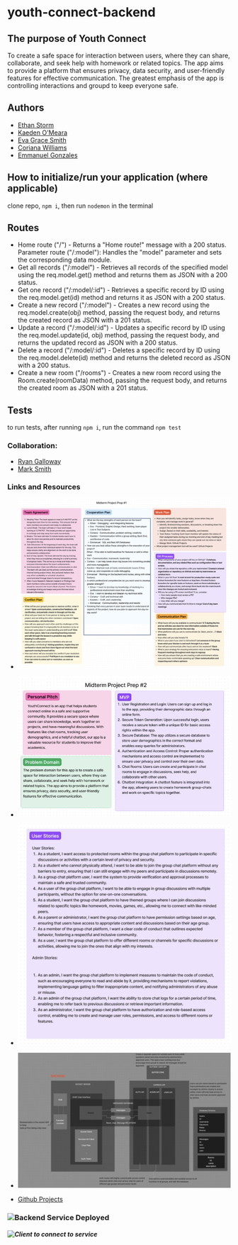 # youth-connect-backend

## The purpose of Youth Connect
To create a safe space for interaction between users, where they can share, collaborate, and seek help with homework or related topics. The app aims to provide a platform that ensures privacy, data security, and user-friendly features for effective communication. The greatest emphasis of the app is controlling interactions and groupd to keep everyone safe.

## Authors
- [Ethan Storm](https://github.com/ShadowDraco)
- [Kaeden O'Meara](https://github.com/KaedenOC)
- [Eva Grace Smith](https://github.com/EvaGraceSmith)
- [Coriana Williams](https://github.com/Coriana1)
- [Emmanuel Gonzales](https://github.com/Emmanuel-Gonzales)

## How to initialize/run your application (where applicable)
clone repo, `npm i`, then run `nodemon` in the terminal

## Routes
- Home route ("/") - Returns a "Home route!" message with a 200 status.
Parameter route ("/:model"): Handles the "model" parameter and sets the corresponding data module.
- Get all records ("/:model") - Retrieves all records of the specified model using the req.model.get() method and returns them as JSON with a 200 status.
- Get one record ("/:model/:id") - Retrieves a specific record by ID using the req.model.get(id) method and returns it as JSON with a 200 status.
- Create a new record ("/:model") - Creates a new record using the req.model.create(obj) method, passing the request body, and returns the created record as JSON with a 201 status.
- Update a record ("/:model/:id") - Updates a specific record by ID using the req.model.update(id, obj) method, passing the request body, and returns the updated record as JSON with a 200 status.
- Delete a record ("/:model/:id") - Deletes a specific record by ID using the req.model.delete(id) method and returns the deleted record as JSON with a 200 status.
- Create a new room ("/rooms") - Creates a new room record using the Room.create(roomData) method, passing the request body, and returns the created room as JSON with a 201 status.

## Tests
to run tests, after running `npm i`, run the command `npm test`
### Collaboration:
- [Ryan Galloway](https://github.com/rkgallaway)
- [Mark Smith](https://github.com/markmrsmith)
### Links and Resources
- ![Project Prep #1](./assets/Projectprep1.png)
- ![Project Prep #2](./assets/Projectprep2.png)
- ![Project Prep #4](./assets/Projectprep4.png)
- ![UML](./assets/UML.png)

- [Github Projects](https://github.com/orgs/YouthConnect/projects/1/views/1)

### ![Backend Service Deployed](https://youth-connect-backend.onrender.com/)

##### ![Client to connect to service](https://github.com/ShadowDraco/youth-connect-backend-client)
